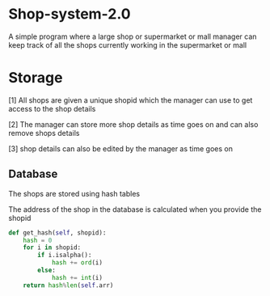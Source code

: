 # Shop-system-2.0

A simple program where a large shop or supermarket or mall manager can keep track of all the shops currently working in the supermarket or mall

# Storage

[1] All shops are given a unique shopid which the manager can use to get access to the shop details

[2] The manager can store more shop details as time goes on and can also remove shops details

[3] shop details can also be edited by the manager as time goes on



## Database

The shops are stored using hash tables

The address of the shop in the database is calculated when you provide the shopid

```python
def get_hash(self, shopid):
    hash = 0
    for i in shopid:
        if i.isalpha():
            hash += ord(i)
        else:
            hash += int(i)
    return hash%len(self.arr)
```

